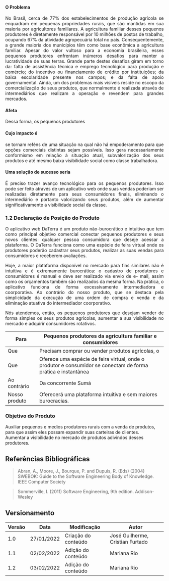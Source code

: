 #### O Problema
<p style="text-align: justify">
No Brasil, cerca de 77% dos estabelecimentos de produção agrícola se enquadram em pequenas propriedades rurais, que são mantidas em sua maioria por agricultores familiares. A agricultura familiar desses pequenos produtores é diretamente responsável por 10 milhões de postos de trabalho, ocupando 67% da atividade agropecuária total no país. Consequentemente, a grande maioria dos municípios têm como base econômica a agricultura familiar.
Apesar do valor vultoso para a economia brasileira, esses pequenos produtores enfrentam inúmeros desafios para manter a lucratividade de suas terras. Grande parte destes desafios giram em torno da: falta de assistência técnica e emprego tecnológico para produção e comércio; do incentivo ou financiamento de crédito por instituições; da baixa escolaridade presente nos campos; e da falta de apoio governamental.
Ainda, um dos problemas mais visíveis reside no escopo da comercialização de seus produtos, que normalmente é realizada através de intermediários que realizam a operação e revendem para grandes mercados.
</p>

#### Afeta
<p style="text-align: justify">
Dessa forma, os pequenos produtores
</p>

#### Cujo impacto é
<p style="text-align: justify">
se tornam reféns de uma situação na qual não há empoderamento para que opções comerciais distintas sejam possíveis. Isso gera necessariamente conformismo em relação à situação atual,  subvalorização dos seus produtos e até mesmo baixa visibilidade social como classe trabalhadora.
</p>

#### Uma solução de sucesso seria
<p style="text-align: justify">
É preciso trazer avanço tecnológico para os pequenos produtores. Isso pode ser feito através de um aplicativo web onde suas vendas  poderiam ser realizadas diretamente para seus consumidores finais, eliminando o intermediário e portanto valorizando seus produtos, além de aumentar significativamente a visibilidade social da classe.
</p>

### 1.2 Declaração de Posição do Produto
<p style="text-align: justify">
O aplicativo web DaTerra é um produto não-burocrático e intuitivo que tem como principal objetivo 	comercial conectar pequenos produtores e seus novos clientes: qualquer pessoa consumidora que deseje acessar a plataforma. O DaTerra funciona como uma espécie de feira virtual onde os produtores poderão 	cadastrar seus produtos,  realizar as suas vendas para consumidores e receberem 	avaliações.
</p>
<p style="text-align: justify">
Hoje, a maior plataforma disponível no mercado para fins similares não é intuitiva e é extremamente 	burocrática: o cadastro de produtores e consumidores é manual e deve ser realizado via envio de e-	mail, assim como os orçamentos também são realizados da mesma forma. Na prática, o aplicativo 	funciona de forma excessivamente intermediadora e coorporativa. Ao contrário do nosso produto, 	que se destaca pela simplicidade da execução de uma ordem de compra e venda e da 	eliminação atuativa do intermediador coorporativo.
</p>
<p style="text-align: justify">
Nós atendemos, então, os pequenos produtores que desejam vender de forma simples os seus 	produtos agrícolas, aumentar a sua visibilidade no mercado e adquirir consumidores rotativos.
</p>

Para | Pequenos produtores da agricultura familiar e consumidores
-----|------
Que | Precisam comprar ou vender produtos agrícolas, o
Que | Oferece uma espécie de feira virtual, onde o produtor e consumidor se conectam de forma prática e instantânea
Ao contrário | Da concorrente Sumá
Nosso produto | Oferecerá uma plataforma intuitiva e sem maiores burocracias.

### Objetivo do Produto

Auxiliar pequenos e medios produtores rurais com a venda de produtos, para que assim eles possam expandir suas carteiras de clientes.<br>
Aumentar a visibilidade no mercado de produtos adivindos desses produtores.

## Referências Bibliográficas
> Abran, A., Moore, J., Bourque, P. and Dupuis, R. (Eds) (2004) SWEBOK: Guide to the Software Engineering Body of Knowledge. IEEE Computer Society

> Sommerville, I. (2011) Software Engineering, 9th edition. Addison-Wesley

## Versionamento

 Versão|Data      |Modificação        |Autor
-------|----------|-------------------|--------
1.0    |27/01/2022|Criação do conteúdo| José Guilherme, Cristian Furtado
1.1    |02/02/2022|Adição do conteúdo | Mariana Rio
1.2    |03/02/2022|Adição do conteúdo | Mariana Rio


